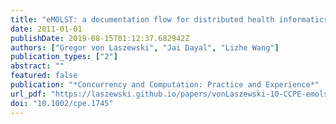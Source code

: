 ```yaml
---
title: "eMOLST: a documentation flow for distributed health informatics"
date: 2011-01-01
publishDate: 2019-08-15T01:12:37.682942Z
authors: ["Gregor von Laszewski", "Jai Dayal", "Lizhe Wang"]
publication_types: ["2"]
abstract: ""
featured: false
publication: "*Concurrency and Computation: Practice and Experience*"
url_pdf: "https://laszewski.github.io/papers/vonLaszewski-10-CCPE-emolst.pdf"
doi: "10.1002/cpe.1745"
---
```


